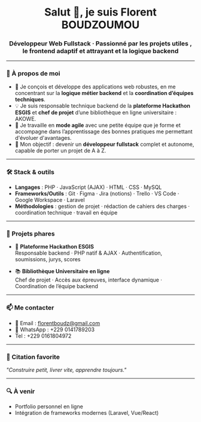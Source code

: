 
<h1 align="center">Salut 👋, je suis Florent BOUDZOUMOU</h1>
<h3 align="center">Développeur Web Fullstack · Passionné par les projets utiles , le frontend adaptif et attrayant et la logique backend</h3>

---

### 🚀 À propos de moi

- 🔧 Je conçois et développe des applications web robustes, en me concentrant sur la **logique métier backend** et la **coordination d’équipes techniques**.
- 💡 Je suis responsable technique backend de la **plateforme Hackathon ESGIS** et **chef de projet** d’une bibliothèque en ligne universitaire : AKOWE.
- 🔁 Je travaille en **mode agile** avec une petite équipe que je forme et accompagne dans l’apprentissage des bonnes pratiques me permettant d'évoluer d'avantages.
- 🎯 Mon objectif : devenir un **développeur fullstack** complet et autonome, capable de porter un projet de A à Z.

---

### 🛠️ Stack & outils

- **Langages** : PHP · JavaScript (AJAX) · HTML · CSS · MySQL
- **Frameworks/Outils** : Git · Figma · Jira (notions) · Trello · VS Code · Google Workspace · Laravel
- **Méthodologies** : gestion de projet · rédaction de cahiers des charges · coordination technique · travail en équipe

---

### 📌 Projets phares

- 🎯 **Plateforme Hackathon ESGIS**  
  Responsable backend · PHP natif & AJAX · Authentification, soumissions, jurys, scores

- 📚 **Bibliothèque Universitaire en ligne**  
  Chef de projet · Accès aux épreuves, interface dynamique · Coordination de l’équipe backend

---

### 📫 Me contacter

- 📧 Email : florentboudz@gmail.com
- 📱 WhatsApp : +229 0141789203
- Tel : +229 0161804972

---

### 💬 Citation favorite
_"Construire petit, livrer vite, apprendre toujours."_

---

### 🔍 À venir
- Portfolio personnel en ligne
- Intégration de frameworks modernes (Laravel, Vue/React)

